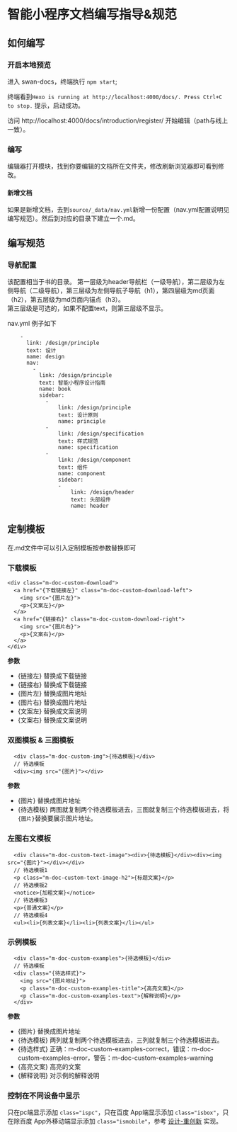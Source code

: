 # 智能小程序文档编写指导&规范
## 如何编写

### 开启本地预览
进入 swan-docs，终端执行 `npm start`;

终端看到`Hexo is running at http://localhost:4000/docs/. Press Ctrl+C to stop.` 提示，启动成功。

访问 http://localhost:4000/docs/introduction/register/ 开始编辑（path与线上一致）。

### 编写
编辑器打开模块，找到你要编辑的文档所在文件夹，修改刷新浏览器即可看到修改。

#### 新增文档
如果是新增文档，去到`source/_data/nav.yml`新增一份配置（nav.yml配置说明见编写规范）。然后到对应的目录下建立一个.md。

## 编写规范
### 导航配置
该配置相当于书的目录。
第一层级为header导航栏（一级导航），第二层级为左侧导航（二级导航），第三层级为左侧导航子导航（h1），第四层级为md页面（h2），第五层级为md页面内锚点（h3）。  
第三层级是可选的，如果不配置text，则第三层级不显示。  

nav.yml 例子如下
```
    -
      link: /design/principle
      text: 设计
      name: design
      nav:
        -
          link: /design/principle
          text: 智能小程序设计指南
          name: book
          sidebar:
            -
                link: /design/principle
                text: 设计原则
                name: principle
            -
                link: /design/specification
                text: 样式规范
                name: specification
            -
                link: /design/component
                text: 组件
                name: component
                sidebar:
                -
                    link: /design/header
                    text: 头部组件
                    name: header
```

## 定制模板
在.md文件中可以引入定制模板按参数替换即可
### 下载模板
```
<div class="m-doc-custom-download">
  <a href="{下载链接左}" class="m-doc-custom-download-left">
    <img src="{图片左}">
    <p>{文案左}</p>
  </a>
  <a href="{链接右}" class="m-doc-custom-download-right">
    <img src="{图片右}">
    <p>{文案右}</p>
  </a>
</div>
```
**参数**
- {链接左} 替换成下载链接
- {链接右} 替换成下载链接
- {图片左} 替换成图片地址
- {图片右} 替换成图片地址
- {文案左} 替换成文案说明
- {文案右} 替换成文案说明

### 双图模板 & 三图模板
```
  <div class="m-doc-custom-img">{待选模板}</div>
  // 待选模板
  <div><img src="{图片}"></div>
```
**参数**
- {图片} 替换成图片地址
- {待选模板} 两图就复制两个待选模板进去，三图就复制三个待选模板进去，将`{图片}`替换要展示图片地址。

### 左图右文模板
```
  <div class="m-doc-custom-text-image"><div>{待选模板}</div><div><img src="{图片}"></div></div>
  // 待选模板1
  <p class="m-doc-custom-text-image-h2">{标题文案}</p>
  // 待选模板2
  <notice>{加粗文案}</notice>
  // 待选模板3
  <p>{普通文案}</p>
  // 待选模板4
  <ul><li>{列表文案}</li><li>{列表文案}</li></ul>
```
### 示例模板
```
  <div class="m-doc-custom-examples">{待选模板}</div>
  // 待选模板
  <div class="{待选样式}">
    <img src="{图片地址}">
    <p class="m-doc-custom-examples-title">{高亮文案}</p>
    <p class="m-doc-custom-examples-text">{解释说明}</p>
  </div>
```
**参数**
- {图片} 替换成图片地址
- {待选模板} 两列就复制两个待选模板进去，三列就复制三个待选模板进去。
- {待选样式} 正确：m-doc-custom-examples-correct，错误：m-doc-custom-examples-error，警告：m-doc-custom-examples-warning
- {高亮文案} 高亮的文案
- {解释说明} 对示例的解释说明

### 控制在不同设备中显示

只在pc端显示添加 `class="ispc"`，只在百度 App端显示添加 `class="isbox"`，只在除百度 App外移动端显示添加 `class="ismobile"`，参考 [设计-重创新](http://localhost:4000/docs/docs/design/principle/innovation/) 实现。  